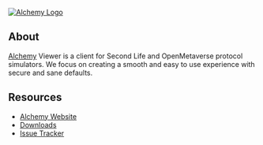  [![Alchemy Logo](https://alchemyviewer.org/assets/images/banner-4bed76df9322897136b74485a58ae2d7.webp)](https://www.alchemyviewer.org)

## About
[Alchemy](https://www.alchemyviewer.org) Viewer is a client for Second Life and OpenMetaverse protocol simulators. We focus on creating a smooth and easy to use experience with secure and sane defaults.

## Resources
* [Alchemy Website](http://www.alchemyviewer.org)
* [Downloads](https://alchemyviewer.org/downloads)
* [Issue Tracker](https://git.alchemyviewer.org/alchemy/viewer/issues)
